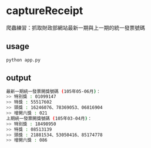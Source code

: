 # captureReceipt
爬蟲練習：抓取財政部網站最新一期與上一期的統一發票號碼

## usage  
`python app.py`  
  
## output   
```bash  
最新一期統一發票開獎號碼 (105年05-06月)：
>> 特別獎 : 01099147
>> 特獎 : 55517602
>> 頭獎 : 16246076、78369053、06816904
>> 增開六獎 : 021
上期統一發票開獎號碼 (105年03-04月)：
>> 特別獎 : 18498950
>> 特獎 : 08513139
>> 頭獎 : 21881534、53050416、85174778
>> 增開六獎 : 086
```